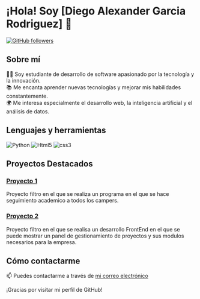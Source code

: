 
# ¡Hola! Soy [Diego Alexander Garcia Rodriguez] 👋

[![GitHub followers](https://img.shields.io/github/followers/tuusuario?label=Follow&style=social)](https://github.com/DiegoAlexanderGarcia)

## Sobre mí

👨‍💻 Soy estudiante de desarrollo de software apasionado por la tecnología y la innovación.  
📚 Me encanta aprender nuevas tecnologías y mejorar mis habilidades constantemente.  
🌍 Me interesa especialmente el desarrollo web, la inteligencia artificial y el análisis de datos.  

## Lenguajes y herramientas

![Python](https://img.shields.io/badge/Python-FFD43B?style=for-the-badge&logo=python&logoColor=blue)
![Html5](https://img.shields.io/badge/HTML5-E34F26?style=for-the-badge&logo=html5&logoColor=white)
![css3](https://img.shields.io/badge/CSS3-1572B6?style=for-the-badge&logo=css3&logoColor=white)


## Proyectos Destacados

### [Proyecto 1]([https://github.com/tuusuario/proyecto1](https://github.com/CamiloMachuca/Proyecto_pythom_MachucaCamilo_GarciaDiego.git))
Proyecto filtro en el que se realiza un programa en el que se hace seguimiento academico a todos los campers.

### [Proyecto 2]([https://github.com/tuusuario/proyecto2](https://github.com/JhonatanOmana/PROYECTO-FILTRO_GARCIADIEGO_OMA-AJHONATAN.git))
Proyecto filtro en el que se realisa un desarrollo FrontEnd en el que se puede mostrar un panel de gestionamiento de proyectos y sus modulos necesarios para la empresa.



## Cómo contactarme

📫 Puedes contactarme a través de [mi correo electrónico](Diego:dggarcia855@gmail.com)  
  

¡Gracias por visitar mi perfil de GitHub!
